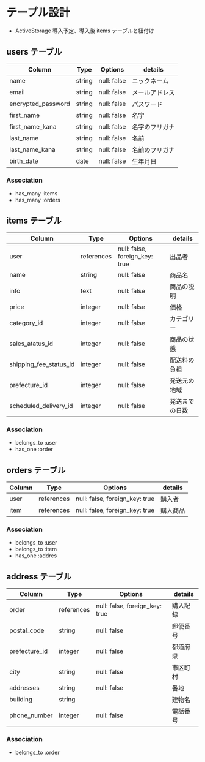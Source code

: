 # テーブル設計

- ActiveStorage 導入予定、導入後 items テーブルと紐付け

## users テーブル

| Column             | Type   | Options     | details        |
| ------------------ | ------ | ----------- | -------------- |
| name               | string | null: false | ニックネーム   |
| email              | string | null: false | メールアドレス |
| encrypted_password | string | null: false | パスワード     |
| first_name         | string | null: false | 名字           |
| first_name_kana    | string | null: false | 名字のフリガナ |
| last_name          | string | null: false | 名前           |
| last_name_kana     | string | null: false | 名前のフリガナ |
| birth_date         | date   | null: false | 生年月日       |

### Association

- has_many :items
- has_many :orders

## items テーブル

| Column                 | Type       | Options                        | details        |
| ---------------------- | ---------- | ------------------------------ | -------------- |
| user                   | references | null: false, foreign_key: true | 出品者         |
| name                   | string     | null: false                    | 商品名         |
| info                   | text       | null: false                    | 商品の説明     |
| price                  | integer    | null: false                    | 価格           |
| category_id            | integer    | null: false                    | カテゴリー     |
| sales_atatus_id        | integer    | null: false                    | 商品の状態     |
| shipping_fee_status_id | integer    | null: false                    | 配送料の負担   |
| prefecture_id          | integer    | null: false                    | 発送元の地域   |
| scheduled_delivery_id  | integer    | null: false                    | 発送までの日数 |

### Association

- belongs_to :user
- has_one :order

## orders テーブル

| Column | Type       | Options                        | details  |
| ------ | ---------- | ------------------------------ | -------- |
| user   | references | null: false, foreign_key: true | 購入者   |
| item   | references | null: false, foreign_key: true | 購入商品 |

### Association

- belongs_to :user
- belongs_to :item
- has_one :addres

## address テーブル

| Column        | Type       | Options                        | details  |
| ------------- | ---------- | ------------------------------ | -------- |
| order         | references | null: false, foreign_key: true | 購入記録 |
| postal_code   | string     | null: false                    | 郵便番号 |
| prefecture_id | integer    | null: false                    | 都道府県 |
| city          | string     | null: false                    | 市区町村 |
| addresses     | string     | null: false                    | 番地     |
| building      | string     |                                | 建物名   |
| phone_number  | integer    | null: false                    | 電話番号 |

### Association

- belongs_to :order
